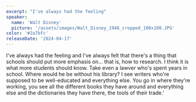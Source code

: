 ```yaml
---
excerpt: "I've always had the feeling"
speaker:
  name: 'Walt Disney'
  picture: '/assets/images/Walt_Disney_1946_cropped_100x100.JPG'
color: '#2a7bfc'
releaseDate: '2024-04-17'
---
```

I've always had the feeling and l've always felt that there's a thing that schools should put more emphasis on... that is, how to research. I think it is what more students should know. Take even a lawver who's spent years in school. Where would he be without his library? I see writers who're supposed to be well-educated and everything else. You go in where they're working, you see all the different books they have around and everything else and the dictionaries they have there, the tools of their trade.'